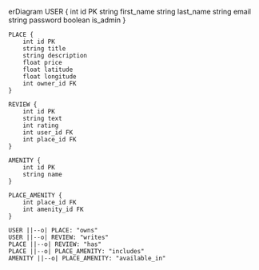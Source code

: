 erDiagram
    USER {
        int id PK
        string first_name
        string last_name
        string email
        string password
        boolean is_admin
    }
    
    PLACE {
        int id PK
        string title
        string description
        float price
        float latitude
        float longitude
        int owner_id FK
    }
    
    REVIEW {
        int id PK
        string text
        int rating
        int user_id FK
        int place_id FK
    }
    
    AMENITY {
        int id PK
        string name
    }
    
    PLACE_AMENITY {
        int place_id FK
        int amenity_id FK
    }

    USER ||--o| PLACE: "owns"
    USER ||--o| REVIEW: "writes"
    PLACE ||--o| REVIEW: "has"
    PLACE ||--o| PLACE_AMENITY: "includes"
    AMENITY ||--o| PLACE_AMENITY: "available_in"
